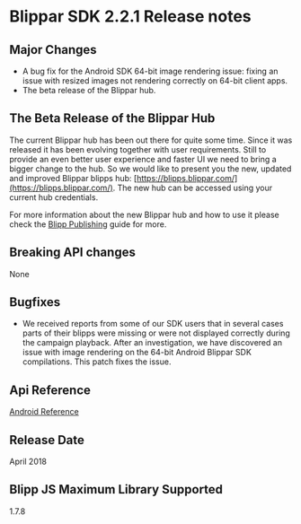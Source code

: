 # Blippar SDK 2.2.1 Release notes

## **Major Changes**

* A bug fix for the Android SDK 64-bit image rendering issue: fixing an issue with resized images not rendering correctly on 64-bit client apps.
* The beta release of the Blippar hub.

## The Beta Release of the Blippar Hub

The current Blippar hub has been out there for quite some time. Since it was released it has been evolving together with user requirements. Still to provide an even better user experience and faster UI we need to bring a bigger change to the hub. So we would like to present you the new, updated and improved Blippar blipps hub: [https://blipps.blippar.com/](https://blipps.blippar.com/). The new hub can be accessed using your current hub credentials.

For more information about the new Blippar hub and how to use it please check the [Blipp Publishing](../../guides/sdk-blipp-publishing.md) guide for more.

## **Breaking API changes**

None

## **Bugfixes**

* We received reports from some of our SDK users that in several cases parts of their blipps were missing or were not displayed correctly during the campaign playback. After an investigation, we have discovered an issue with image rendering on the 64-bit Android Blippar SDK compilations. This patch fixes the issue.

## **Api Reference**

[Android Reference](http://phqeq0ldrt2zcqjc2xhayirsvmil1qz2.s3-website-eu-west-1.amazonaws.com/blippar-sdk/api/android/2.2.1)


## **Release Date**

April 2018

## **Blipp JS Maximum Library Supported**

1.7.8